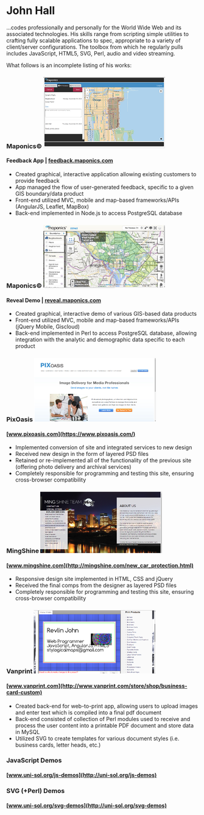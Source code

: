 John Hall
======

...codes professionally and personally for the World Wide Web and its associated technologies. His skills range from scripting simple utilities to crafting fully scalable applications to spec, appropriate to a variety of client/server configurations. The toolbox from which he regularly pulls includes JavaScript, HTML5, SVG, Perl, audio and video streaming.

What follows is an incomplete listing of his works:

### Maponics© ![Maponics](images/feedback.png)
#### Feedback App | [feedback.maponics.com](http://feedback.maponics.com/)
* Created graphical, interactive application allowing existing customers to provide feedback 
* App managed the flow of user-generated feedback, specific to a given GIS boundary/data product
* Front-end utilized MVC, mobile and map-based frameworks/APIs (AngularJS, Leaflet, MapBox)
* Back-end implemented in Node.js to access PostgreSQL database

### Maponics© ![Maponics](images/maponics.png)
#### Reveal Demo | [reveal.maponics.com](http://reveal.maponics.com/tutorial)
* Created graphical, interactive demo of various GIS-based data products
* Front-end utilized MVC, mobile and map-based frameworks/APIs (jQuery Mobile, Giscloud)
* Back-end implemented in Perl to access PostgreSQL database, allowing integration with the analytic and demographic data specific to each product

### PixOasis ![PixOasis](images/pixoasis.png)
#### [www.pixoasis.com](https://www.pixoasis.com/)
* Implemented conversion of site and integrated services to new design
* Received new design in the form of layered PSD files
* Retained or re-implemented all of the functionality of the previous site (offering photo delivery and archival services)
* Completely responsible for programming and testing this site, ensuring cross-browser compatibility

### MingShine ![MingShine](images/mingshine.png)
#### [www.mingshine.com](http://mingshine.com/new_car_protection.html)
* Responsive design site implemented in HTML, CSS and jQuery
* Received the final comps from the designer as layered PSD files
* Completely responsible for programming and testing this site, ensuring cross-browser compatibility

### Vanprint ![Vanprint](images/vanprint.png)
#### [www.vanprint.com](http://www.vanprint.com/store/shop/business-card-custom)
* Created back-end for web-to-print app, allowing users to upload images and enter text which is compiled into a final pdf document
* Back-end consisted of collection of Perl modules used to receive and process the user content into a printable PDF document and store data in MySQL
* Utilized SVG to create templates for various document styles (i.e. business cards, letter heads, etc.)

### JavaScript Demos
#### [www.uni-sol.org/js-demos](http://uni-sol.org/js-demos)

### SVG (+Perl) Demos
#### [www.uni-sol.org/svg-demos](http://uni-sol.org/svg-demos)
